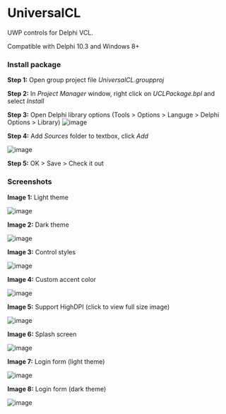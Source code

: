 # UniversalCL
UWP controls for Delphi VCL.

Compatible with Delphi 10.3 and Windows 8+

### Install package
**Step 1:** Open group project file *UniversalCL.groupproj*

**Step 2:** In *Project Manager* window, right click on *UCLPackage.bpl* and select *Install*

**Step 3:** Open Delphi library options (Tools > Options > Languge > Delphi Options > Library)
![image](https://3.bp.blogspot.com/-Q4_Ce3oS5Mc/XWAB0-4BUDI/AAAAAAAAAeQ/8GbYI3H3Nno8P-Ur2qwnOZ5o7qFQqTJbACK4BGAYYCw/s1600/How%2Bto%2Binstall%2B-%2BStep%2B1.png)

**Step 4:** Add *Sources* folder to textbox, click *Add*

![image](https://3.bp.blogspot.com/-7dw5GCbGuis/XWAB09-Fu5I/AAAAAAAAAeM/DRAN2RKMDDg9XH-ck5KaEMNeXOYeYYTjwCK4BGAYYCw/s1600/How%2Bto%2Binstall%2B-%2BStep%2B2.png)

**Step 5:** OK > Save > Check it out

### Screenshots

**Image 1:** Light theme

![image](https://4.bp.blogspot.com/-BW-SpeUnBoM/XWAB_4SqixI/AAAAAAAAAes/SatPCXlsrPEeab4Gk9KYZiOftRKGb88BACK4BGAYYCw/s1600/Form%2Bmain%2B1.png)

**Image 2:** Dark theme

![image](https://3.bp.blogspot.com/-30dHZ30namI/XWAB_5Zh9WI/AAAAAAAAAew/75JdlTOYQtsFqsIdqtLrv8kpp_e56-q4QCK4BGAYYCw/s1600/Form%2Bmain%2B2.png)

**Image 3:** Control styles

![image](https://4.bp.blogspot.com/-tyTe2vjSdys/XWAB__UCnLI/AAAAAAAAAe4/-MZlM4RqOf451nIsOzxYDZrwqiCn3w9gwCK4BGAYYCw/s1600/Form%2Bmain%2B3.png)

**Image 4:** Custom accent color

![image](https://2.bp.blogspot.com/-D8RLhxHzslU/XWAB_5DcTtI/AAAAAAAAAeo/6ufF0Y-29C8IJfG_79t_NcfWotwBP_zSgCK4BGAYYCw/s1600/Form%2Bmain%2B4.png)

**Image 5:** Support HighDPI (click to view full size image)

![image](https://4.bp.blogspot.com/-aj7rnJaaPoo/XWAB_83WaUI/AAAAAAAAAe0/7nMzh6mPfckof8vFUztM-GNbxyYpXUqbACK4BGAYYCw/s1600/Form%2Bmain%2B5.png)

**Image 6:** Splash screen

![image](https://2.bp.blogspot.com/-d1GJmZXaJ8w/XWACRLS3--I/AAAAAAAAAfc/78XLtwmOCNk200n3gCgC8zvqdO4Ie_QrgCK4BGAYYCw/s1600/Form%2Bdialog%2B1.png)

**Image 7:** Login form (light theme)

![image](https://2.bp.blogspot.com/-hf16pLPCWdY/XWACREDTZ8I/AAAAAAAAAfg/R31F_dIbKmsINq6WyA92V53ZIvSh9wDcwCK4BGAYYCw/s1600/Form%2Bdialog%2B2.png)

**Image 8:** Login form (dark theme)

![image](https://3.bp.blogspot.com/-INBcfvpqnnM/XWACRJfUJXI/AAAAAAAAAfk/SAQmNN08EQEhsLcE8NonJaYTfsZKmfrUwCK4BGAYYCw/s1600/Form%2Bdialog%2B3.png)
